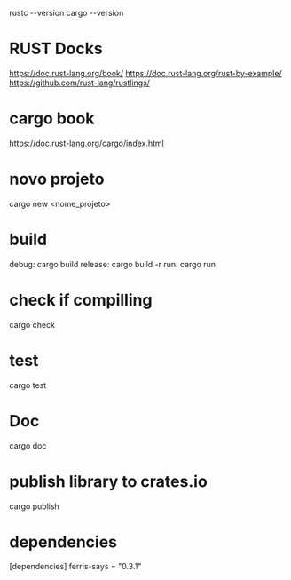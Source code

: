 rustc --version
cargo --version


# RUST Docks
https://doc.rust-lang.org/book/
https://doc.rust-lang.org/rust-by-example/
https://github.com/rust-lang/rustlings/

# cargo book
https://doc.rust-lang.org/cargo/index.html

# novo projeto
cargo new <nome_projeto>

# build 
debug:   cargo build
release: cargo build -r 
run:     cargo run

# check if compilling
cargo check

# test
cargo test

# Doc
cargo doc

# publish library to crates.io
cargo publish


# dependencies
[dependencies]
ferris-says = "0.3.1"



